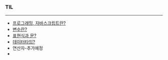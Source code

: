 ### TIL

---

- [프로그래밍, 자바스크립트란?](https://github.com/gyumk/TIL/blob/master/2020-04/0420-TIL.md)
- [변수란?](https://github.com/gyumk/TIL/blob/master/2020-04/0421-TIL.md#변수)
- [표현식과 문?](https://github.com/gyumk/TIL/blob/master/2020-04/0421-TIL.md#표현식과-문)
- [데이터타입?](https://github.com/gyumk/TIL/blob/master/2020-04/0423-TIL.md#데이터-타입의-종류)
- 연산자-추가예정
- 